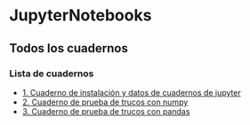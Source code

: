 # JupyterNotebooks
## Todos los cuadernos

### Lista de cuadernos

 * [1.  Cuaderno de instalación y datos de cuadernos de jupyter](Instalacion.md)
 * [2.  Cuaderno de prueba de trucos con numpy](trucos_Numpy.md)
 * [3.  Cuaderno de prueba de trucos con pandas](trucos_Numpy.md)